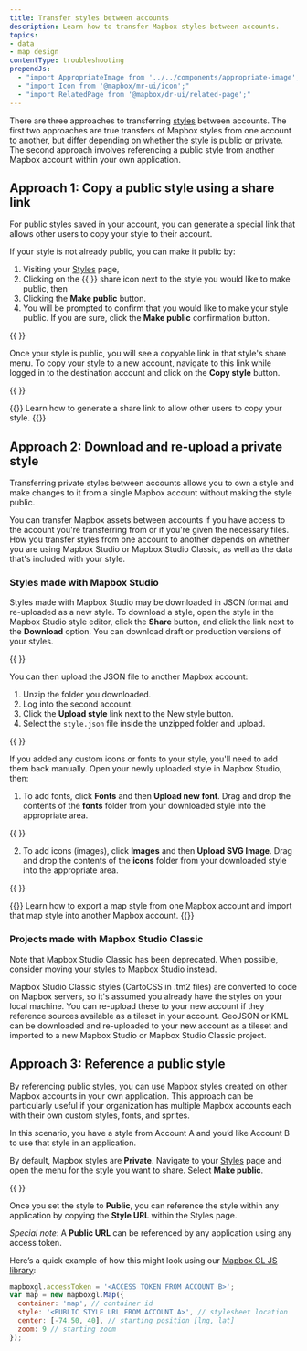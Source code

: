 ```yaml
---
title: Transfer styles between accounts
description: Learn how to transfer Mapbox styles between accounts.
topics:
- data
- map design
contentType: troubleshooting
prependJs:
  - "import AppropriateImage from '../../components/appropriate-image';"
  - "import Icon from '@mapbox/mr-ui/icon';"
  - "import RelatedPage from '@mapbox/dr-ui/related-page';"
---
```


There are three approaches to transferring [styles](/help/glossary/style/) between accounts. The first two approaches are true transfers of Mapbox styles from one account to another, but differ depending on whether the style is public or private. The second approach involves referencing a public style from another Mapbox account within your own application.

## Approach 1: Copy a public style using a share link

For public styles saved in your account, you can generate a special link that allows other users to copy your style to their account.

If your style is not already public, you can make it public by:

1. Visiting your [Styles](https://studio.mapbox.com/styles/) page,
2. Clicking on the {{ <Icon name='share' inline={true} /> }} share icon next to the style you would like to make public, then
3. Clicking the **Make public** button.
4. You will be prompted to confirm that you would like to make your style public. If you are sure, click the **Make public** confirmation button.

{{
  <AppropriateImage
    imageId="troubleshooting--transfer-styles-between-accounts--make-public"
    alt="Make a style public using the menu next to the style listed on your Mapbox Studio Styles page"
  />
}}

Once your style is public, you will see a copyable link in that style's share menu. To copy your style to a new account, navigate to this link while logged in to the destination account and click on the **Copy style** button.

{{
  <AppropriateImage
    imageId="troubleshooting--transfer-styles-between-accounts--copy-link"
    alt="Copy a style to another account with your style's copy link"
  />
}}

{{<RelatedPage contentType="video" title="How to share a map style using a share link" vimeoId="385079703" vimeoThumbnail="/help/img/videos/how-to-share-a-map-style.jpg">}}
Learn how to generate a share link to allow other users to copy your style.
{{</RelatedPage>}}


## Approach 2: Download and re-upload a private style

Transferring private styles between accounts allows you to own a style and make changes to it from a single Mapbox account without making the style public.

You can transfer Mapbox assets between accounts if you have access to the account you're transferring from or if you're given the necessary files. How you transfer styles from one account to another depends on whether you are using Mapbox Studio or Mapbox Studio Classic, as well as the data that's included with your style.

### Styles made with Mapbox Studio

Styles made with Mapbox Studio may be downloaded in JSON format and re-uploaded as a new style. To download a style, open the style in the Mapbox Studio style editor, click the **Share** button, and click the link next to the **Download** option. You can download draft or production versions of your styles.

{{
  <AppropriateImage
    imageId="troubleshooting--transfer-styles-between-accounts--download-style"
    alt="Download a zipped folder with style JSON and necessary assets by opening the style in the Mapbox Studio style editor, clicking the Share button, and clicking the link next to the Download option"
  />
}}

You can then upload the JSON file to another Mapbox account:

1. Unzip the folder you downloaded.
2. Log into the second account.
3. Click the **Upload style** link next to the New style button.
4. Select the `style.json` file inside the unzipped folder and upload.

{{
  <AppropriateImage
    imageId="troubleshooting--transfer-styles-between-accounts--upload-style"
    alt="Upload a style from your Mapbox Studio Styles page by clicking the Upload style link next to the New style button"
  />
}}

If you added any custom icons or fonts to your style, you'll need to add them back manually. Open your newly uploaded style in Mapbox Studio, then:

1. To add fonts, click **Fonts** and then **Upload new font**. Drag and drop the contents of the **fonts** folder from your downloaded style into the appropriate area.

{{
  <AppropriateImage
    imageId="troubleshooting--transfer-styles-between-accounts--upload-fonts"
    alt="Upload fonts from your downloaded Mapbox Studio style page by clicking the Upload new font button"
  />
}}

2. To add icons (images), click **Images** and then **Upload SVG Image**. Drag and drop the contents of the **icons** folder from your downloaded style into the appropriate area.

{{
  <AppropriateImage
    imageId="troubleshooting--transfer-styles-between-accounts--upload-icons"
    alt="Upload icons from your downloaded Mapbox Studio style page by clicking the Upload SVG Image button"
  />
}}

{{<RelatedPage contentType="video" title="How to export (and import) custom map styles between Mapbox accounts" vimeoId="386341477" vimeoThumbnail="/help/img/videos/how-to-export-and-import.jpg">}}
Learn how to export a map style from one Mapbox account and import that map style into another Mapbox account.
{{</RelatedPage>}}

### Projects made with Mapbox Studio Classic

Note that Mapbox Studio Classic has been deprecated. When possible, consider moving your styles to Mapbox Studio instead.

Mapbox Studio Classic styles (CartoCSS in .tm2 files) are converted to code on Mapbox servers, so it's assumed you already have the styles on your local machine. You can re-upload these to your new account if they reference sources available as a tileset in your account. GeoJSON or KML can be downloaded and re-uploaded to your new account as a tileset and imported to a new Mapbox Studio or Mapbox Studio Classic project.

## Approach 3: Reference a public style

By referencing public styles, you can use Mapbox styles created on other Mapbox accounts in your own application. This approach can be particularly useful if your organization has multiple Mapbox accounts each with their own custom styles, fonts, and sprites.

In this scenario, you have a style from Account A and you’d like Account B to use that style in an application.

By default, Mapbox styles are **Private**. Navigate to your [Styles](https://studio.mapbox.com/styles/) page and open the menu for the style you want to share. Select **Make public**.

{{
  <AppropriateImage
    imageId="troubleshooting--transfer-styles-between-accounts--make-public"
    alt="Make a style public using the menu next to the style listed on your Mapbox Studio Styles page"
  />
}}

Once you set the style to **Public**, you can reference the style within any application by copying the **Style URL** within the Styles page.

*Special note*: A **Public URL** can be referenced by any application using any access token.

Here’s a quick example of how this might look using our [Mapbox GL JS library](https://docs.mapbox.com/mapbox-gl-js/example/simple-map/):

```js
mapboxgl.accessToken = '<ACCESS TOKEN FROM ACCOUNT B>';
var map = new mapboxgl.Map({
  container: 'map', // container id
  style: '<PUBLIC STYLE URL FROM ACCOUNT A>', // stylesheet location
  center: [-74.50, 40], // starting position [lng, lat]
  zoom: 9 // starting zoom
});
```
